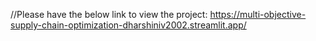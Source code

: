 //Please have the below link to view the project: https://multi-objective-supply-chain-optimization-dharshiniv2002.streamlit.app/
